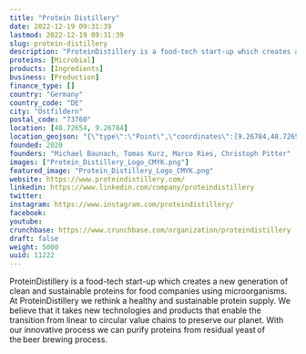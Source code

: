 ```yaml
---
title: "Protein Distillery"
date: 2022-12-19 09:31:39
lastmod: 2022-12-19 09:31:39
slug: protein-distillery
description: "ProteinDistillery is a food-tech start-up which creates a new generation of clean and sustainable proteins for food companies using microorganisms. At ProteinDistillery we rethink a healthy and sustainable protein supply. We believe that it takes new technologies and products that enable the transition from linear to circular value chains to preserve our planet. With our innovative process we can purify proteins from residual yeast of the beer brewing process. "
proteins: [Microbial]
products: [Ingredients]
business: [Production]
finance_type: []
country: "Germany"
country_code: "DE"
city: "Ostfildern"
postal_code: "73760"
location: [48.72654, 9.26784]
location_geojson: "{\"type\":\"Point\",\"coordinates\":[9.26784,48.72654]}"
founded: 2020
founders: "Michael Baunach, Tomas Kurz, Marco Ries, Christoph Pitter"
images: ["Protein_Distillery_Logo_CMYK.png"]
featured_image: "Protein_Distillery_Logo_CMYK.png"
website: https://www.proteindistillery.com/
linkedin: https://www.linkedin.com/company/proteindistillery
twitter: 
instagram: https://www.instagram.com/proteindistillery/
facebook: 
youtube: 
crunchbase: https://www.crunchbase.com/organization/proteindistillery
draft: false
weight: 5000
uuid: 11222
---
```

ProteinDistillery is a food-tech start-up which creates a new generation of clean and sustainable proteins for food companies using microorganisms. At ProteinDistillery we rethink a healthy and sustainable protein supply. We believe that it takes new technologies and products that enable the transition from linear to circular value chains to preserve our planet. With our innovative process we can purify proteins from residual yeast of the beer brewing process. 
